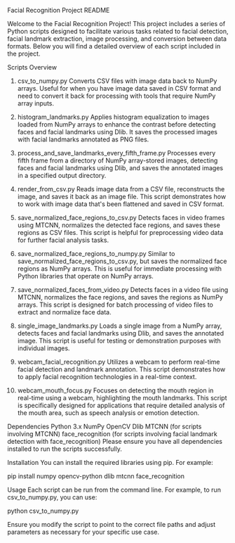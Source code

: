 Facial Recognition Project README

Welcome to the Facial Recognition Project! This project includes a series of Python scripts designed to facilitate various tasks related to facial detection, facial landmark extraction, image processing, and conversion between data formats. Below you will find a detailed overview of each script included in the project.

Scripts Overview
1. csv_to_numpy.py
Converts CSV files with image data back to NumPy arrays. Useful for when you have image data saved in CSV format and need to convert it back for processing with tools that require NumPy array inputs.

2. histogram_landmarks.py
Applies histogram equalization to images loaded from NumPy arrays to enhance the contrast before detecting faces and facial landmarks using Dlib. It saves the processed images with facial landmarks annotated as PNG files.

3. process_and_save_landmarks_every_fifth_frame.py
Processes every fifth frame from a directory of NumPy array-stored images, detecting faces and facial landmarks using Dlib, and saves the annotated images in a specified output directory.

4. render_from_csv.py
Reads image data from a CSV file, reconstructs the image, and saves it back as an image file. This script demonstrates how to work with image data that's been flattened and saved in CSV format.

5. save_normalized_face_regions_to_csv.py
Detects faces in video frames using MTCNN, normalizes the detected face regions, and saves these regions as CSV files. This script is helpful for preprocessing video data for further facial analysis tasks.

6. save_normalized_face_regions_to_numpy.py
Similar to save_normalized_face_regions_to_csv.py, but saves the normalized face regions as NumPy arrays. This is useful for immediate processing with Python libraries that operate on NumPy arrays.

7. save_normalized_faces_from_video.py
Detects faces in a video file using MTCNN, normalizes the face regions, and saves the regions as NumPy arrays. This script is designed for batch processing of video files to extract and normalize face data.

8. single_image_landmarks.py
Loads a single image from a NumPy array, detects faces and facial landmarks using Dlib, and saves the annotated image. This script is useful for testing or demonstration purposes with individual images.

9. webcam_facial_recognition.py
Utilizes a webcam to perform real-time facial detection and landmark annotation. This script demonstrates how to apply facial recognition technologies in a real-time context.

10. webcam_mouth_focus.py
Focuses on detecting the mouth region in real-time using a webcam, highlighting the mouth landmarks. This script is specifically designed for applications that require detailed analysis of the mouth area, such as speech analysis or emotion detection.

Dependencies
Python 3.x
NumPy
OpenCV
Dlib
MTCNN (for scripts involving MTCNN)
face_recognition (for scripts involving facial landmark detection with face_recognition)
Please ensure you have all dependencies installed to run the scripts successfully.

Installation
You can install the required libraries using pip. For example:

pip install numpy opencv-python dlib mtcnn face_recognition

Usage
Each script can be run from the command line. For example, to run csv_to_numpy.py, you can use:

python csv_to_numpy.py

Ensure you modify the script to point to the correct file paths and adjust parameters as necessary for your specific use case.